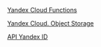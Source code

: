[Yandex Cloud Functions](https://github.com/netology-code/Cloud-bonus-1/tree/main/Yandex-Cloud-Functions)

[Yandex Cloud. Object Storage](https://github.com/netology-code/Cloud-bonus-1/tree/main/Yandex-Cloud_Object-Storage)

[API Yandex ID](https://github.com/netology-code/Cloud-bonus-1/tree/main/Yandex-ID)

